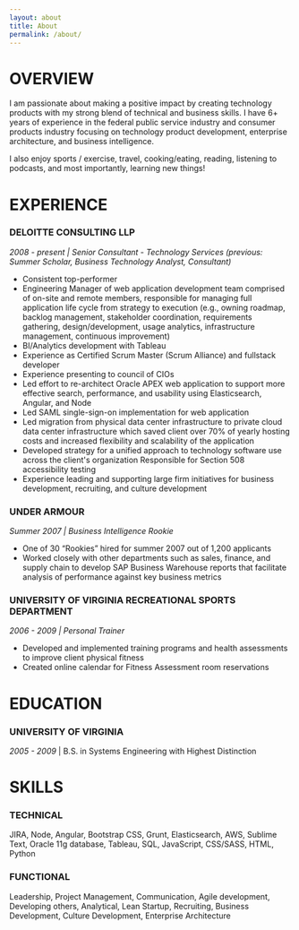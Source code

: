 ```yaml
---
layout: about
title: About
permalink: /about/
---
```


# OVERVIEW
I am passionate about making a positive impact by creating technology products with my strong blend of technical and business skills. I have 6+ years of experience in the federal public service industry and consumer products industry focusing on technology product development, enterprise architecture, and business intelligence.

I also enjoy sports / exercise, travel, cooking/eating, reading, listening to podcasts, and most importantly, learning new things!

# EXPERIENCE

### DELOITTE CONSULTING LLP

*2008 - present \| Senior Consultant - Technology Services (previous: Summer Scholar, Business Technology Analyst, Consultant)*

- Consistent top-performer
- Engineering Manager of web application development team comprised of on-site and remote members, responsible for managing full application life cycle from strategy to execution (e.g., owning roadmap, backlog management, stakeholder coordination, requirements gathering, design/development, usage analytics, infrastructure management, continuous improvement)
- BI/Analytics development with Tableau
- Experience as Certified Scrum Master (Scrum Alliance) and fullstack developer
- Experience presenting to council of CIOs
- Led effort to re-architect Oracle APEX web application to support more effective search, performance, and usability using Elasticsearch, Angular, and Node
- Led SAML single-sign-on implementation for web application
- Led migration from physical data center infrastructure to private cloud data center infrastructure which saved client over 70% of yearly hosting costs and increased flexibility and scalability of the application
- Developed strategy for a unified approach to technology software use across the client's organization
Responsible for Section 508 accessibility testing
- Experience leading and supporting large firm initiatives for business development, recruiting, and culture development

### UNDER ARMOUR

*Summer 2007 \| Business Intelligence Rookie*

- One of 30 “Rookies” hired for summer 2007 out of 1,200 applicants
- Worked closely with other departments such as sales, finance, and supply chain to develop SAP Business Warehouse reports that facilitate analysis of performance against key business metrics


### UNIVERSITY OF VIRGINIA RECREATIONAL SPORTS DEPARTMENT
*2006 - 2009 \| Personal Trainer*

- Developed and implemented training programs and health assessments to improve client physical fitness
- Created online calendar for Fitness Assessment room reservations

# EDUCATION


### UNIVERSITY OF VIRGINIA

*2005 - 2009* \| B.S. in Systems Engineering with Highest Distinction

# SKILLS

### TECHNICAL

JIRA, Node, Angular, Bootstrap CSS, Grunt, Elasticsearch, AWS, Sublime Text, Oracle 11g database, Tableau, SQL, JavaScript, CSS/SASS, HTML, Python

### FUNCTIONAL

Leadership, Project Management, Communication, Agile development, Developing others, Analytical, Lean Startup, Recruiting, Business Development, Culture Development, Enterprise Architecture